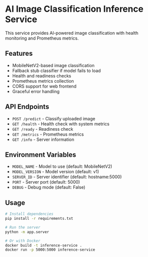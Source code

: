# AI Image Classification Inference Service

This service provides AI-powered image classification with health monitoring and Prometheus metrics.

## Features

- MobileNetV2-based image classification
- Fallback stub classifier if model fails to load
- Health and readiness checks
- Prometheus metrics collection
- CORS support for web frontend
- Graceful error handling

## API Endpoints

- `POST /predict` - Classify uploaded image
- `GET /health` - Health check with system metrics
- `GET /ready` - Readiness check
- `GET /metrics` - Prometheus metrics
- `GET /info` - Server information

## Environment Variables

- `MODEL_NAME` - Model to use (default: MobileNetV2)
- `MODEL_VERSION` - Model version (default: v1)
- `SERVER_ID` - Server identifier (default: hostname:5000)
- `PORT` - Server port (default: 5000)
- `DEBUG` - Debug mode (default: False)

## Usage

```bash
# Install dependencies
pip install -r requirements.txt

# Run the server
python -m app.server

# Or with Docker
docker build -t inference-service .
docker run -p 5000:5000 inference-service
```